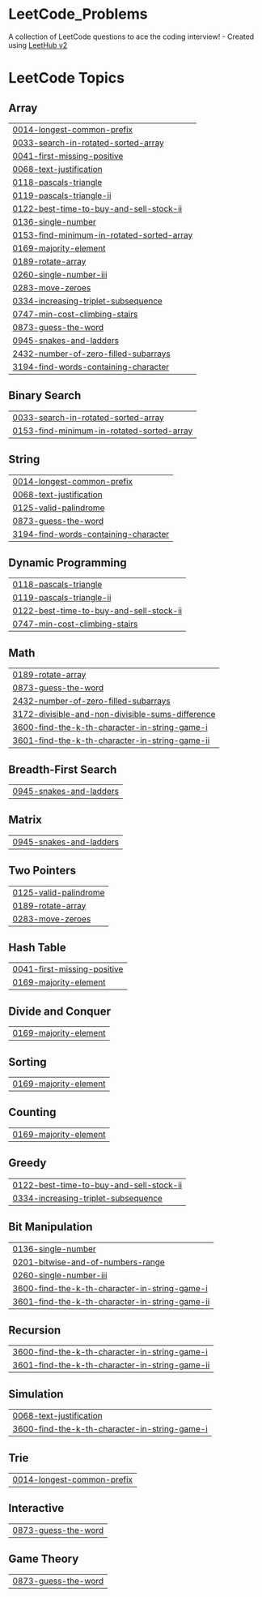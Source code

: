 # LeetCode_Problems
A collection of LeetCode questions to ace the coding interview! - Created using [LeetHub v2](https://github.com/arunbhardwaj/LeetHub-2.0)

<!---LeetCode Topics Start-->
# LeetCode Topics
## Array
|  |
| ------- |
| [0014-longest-common-prefix](https://github.com/teja0101/LeetCode_Problems/tree/master/0014-longest-common-prefix) |
| [0033-search-in-rotated-sorted-array](https://github.com/teja0101/LeetCode_Problems/tree/master/0033-search-in-rotated-sorted-array) |
| [0041-first-missing-positive](https://github.com/teja0101/LeetCode_Problems/tree/master/0041-first-missing-positive) |
| [0068-text-justification](https://github.com/teja0101/LeetCode_Problems/tree/master/0068-text-justification) |
| [0118-pascals-triangle](https://github.com/teja0101/LeetCode_Problems/tree/master/0118-pascals-triangle) |
| [0119-pascals-triangle-ii](https://github.com/teja0101/LeetCode_Problems/tree/master/0119-pascals-triangle-ii) |
| [0122-best-time-to-buy-and-sell-stock-ii](https://github.com/teja0101/LeetCode_Problems/tree/master/0122-best-time-to-buy-and-sell-stock-ii) |
| [0136-single-number](https://github.com/teja0101/LeetCode_Problems/tree/master/0136-single-number) |
| [0153-find-minimum-in-rotated-sorted-array](https://github.com/teja0101/LeetCode_Problems/tree/master/0153-find-minimum-in-rotated-sorted-array) |
| [0169-majority-element](https://github.com/teja0101/LeetCode_Problems/tree/master/0169-majority-element) |
| [0189-rotate-array](https://github.com/teja0101/LeetCode_Problems/tree/master/0189-rotate-array) |
| [0260-single-number-iii](https://github.com/teja0101/LeetCode_Problems/tree/master/0260-single-number-iii) |
| [0283-move-zeroes](https://github.com/teja0101/LeetCode_Problems/tree/master/0283-move-zeroes) |
| [0334-increasing-triplet-subsequence](https://github.com/teja0101/LeetCode_Problems/tree/master/0334-increasing-triplet-subsequence) |
| [0747-min-cost-climbing-stairs](https://github.com/teja0101/LeetCode_Problems/tree/master/0747-min-cost-climbing-stairs) |
| [0873-guess-the-word](https://github.com/teja0101/LeetCode_Problems/tree/master/0873-guess-the-word) |
| [0945-snakes-and-ladders](https://github.com/teja0101/LeetCode_Problems/tree/master/0945-snakes-and-ladders) |
| [2432-number-of-zero-filled-subarrays](https://github.com/teja0101/LeetCode_Problems/tree/master/2432-number-of-zero-filled-subarrays) |
| [3194-find-words-containing-character](https://github.com/teja0101/LeetCode_Problems/tree/master/3194-find-words-containing-character) |
## Binary Search
|  |
| ------- |
| [0033-search-in-rotated-sorted-array](https://github.com/teja0101/LeetCode_Problems/tree/master/0033-search-in-rotated-sorted-array) |
| [0153-find-minimum-in-rotated-sorted-array](https://github.com/teja0101/LeetCode_Problems/tree/master/0153-find-minimum-in-rotated-sorted-array) |
## String
|  |
| ------- |
| [0014-longest-common-prefix](https://github.com/teja0101/LeetCode_Problems/tree/master/0014-longest-common-prefix) |
| [0068-text-justification](https://github.com/teja0101/LeetCode_Problems/tree/master/0068-text-justification) |
| [0125-valid-palindrome](https://github.com/teja0101/LeetCode_Problems/tree/master/0125-valid-palindrome) |
| [0873-guess-the-word](https://github.com/teja0101/LeetCode_Problems/tree/master/0873-guess-the-word) |
| [3194-find-words-containing-character](https://github.com/teja0101/LeetCode_Problems/tree/master/3194-find-words-containing-character) |
## Dynamic Programming
|  |
| ------- |
| [0118-pascals-triangle](https://github.com/teja0101/LeetCode_Problems/tree/master/0118-pascals-triangle) |
| [0119-pascals-triangle-ii](https://github.com/teja0101/LeetCode_Problems/tree/master/0119-pascals-triangle-ii) |
| [0122-best-time-to-buy-and-sell-stock-ii](https://github.com/teja0101/LeetCode_Problems/tree/master/0122-best-time-to-buy-and-sell-stock-ii) |
| [0747-min-cost-climbing-stairs](https://github.com/teja0101/LeetCode_Problems/tree/master/0747-min-cost-climbing-stairs) |
## Math
|  |
| ------- |
| [0189-rotate-array](https://github.com/teja0101/LeetCode_Problems/tree/master/0189-rotate-array) |
| [0873-guess-the-word](https://github.com/teja0101/LeetCode_Problems/tree/master/0873-guess-the-word) |
| [2432-number-of-zero-filled-subarrays](https://github.com/teja0101/LeetCode_Problems/tree/master/2432-number-of-zero-filled-subarrays) |
| [3172-divisible-and-non-divisible-sums-difference](https://github.com/teja0101/LeetCode_Problems/tree/master/3172-divisible-and-non-divisible-sums-difference) |
| [3600-find-the-k-th-character-in-string-game-i](https://github.com/teja0101/LeetCode_Problems/tree/master/3600-find-the-k-th-character-in-string-game-i) |
| [3601-find-the-k-th-character-in-string-game-ii](https://github.com/teja0101/LeetCode_Problems/tree/master/3601-find-the-k-th-character-in-string-game-ii) |
## Breadth-First Search
|  |
| ------- |
| [0945-snakes-and-ladders](https://github.com/teja0101/LeetCode_Problems/tree/master/0945-snakes-and-ladders) |
## Matrix
|  |
| ------- |
| [0945-snakes-and-ladders](https://github.com/teja0101/LeetCode_Problems/tree/master/0945-snakes-and-ladders) |
## Two Pointers
|  |
| ------- |
| [0125-valid-palindrome](https://github.com/teja0101/LeetCode_Problems/tree/master/0125-valid-palindrome) |
| [0189-rotate-array](https://github.com/teja0101/LeetCode_Problems/tree/master/0189-rotate-array) |
| [0283-move-zeroes](https://github.com/teja0101/LeetCode_Problems/tree/master/0283-move-zeroes) |
## Hash Table
|  |
| ------- |
| [0041-first-missing-positive](https://github.com/teja0101/LeetCode_Problems/tree/master/0041-first-missing-positive) |
| [0169-majority-element](https://github.com/teja0101/LeetCode_Problems/tree/master/0169-majority-element) |
## Divide and Conquer
|  |
| ------- |
| [0169-majority-element](https://github.com/teja0101/LeetCode_Problems/tree/master/0169-majority-element) |
## Sorting
|  |
| ------- |
| [0169-majority-element](https://github.com/teja0101/LeetCode_Problems/tree/master/0169-majority-element) |
## Counting
|  |
| ------- |
| [0169-majority-element](https://github.com/teja0101/LeetCode_Problems/tree/master/0169-majority-element) |
## Greedy
|  |
| ------- |
| [0122-best-time-to-buy-and-sell-stock-ii](https://github.com/teja0101/LeetCode_Problems/tree/master/0122-best-time-to-buy-and-sell-stock-ii) |
| [0334-increasing-triplet-subsequence](https://github.com/teja0101/LeetCode_Problems/tree/master/0334-increasing-triplet-subsequence) |
## Bit Manipulation
|  |
| ------- |
| [0136-single-number](https://github.com/teja0101/LeetCode_Problems/tree/master/0136-single-number) |
| [0201-bitwise-and-of-numbers-range](https://github.com/teja0101/LeetCode_Problems/tree/master/0201-bitwise-and-of-numbers-range) |
| [0260-single-number-iii](https://github.com/teja0101/LeetCode_Problems/tree/master/0260-single-number-iii) |
| [3600-find-the-k-th-character-in-string-game-i](https://github.com/teja0101/LeetCode_Problems/tree/master/3600-find-the-k-th-character-in-string-game-i) |
| [3601-find-the-k-th-character-in-string-game-ii](https://github.com/teja0101/LeetCode_Problems/tree/master/3601-find-the-k-th-character-in-string-game-ii) |
## Recursion
|  |
| ------- |
| [3600-find-the-k-th-character-in-string-game-i](https://github.com/teja0101/LeetCode_Problems/tree/master/3600-find-the-k-th-character-in-string-game-i) |
| [3601-find-the-k-th-character-in-string-game-ii](https://github.com/teja0101/LeetCode_Problems/tree/master/3601-find-the-k-th-character-in-string-game-ii) |
## Simulation
|  |
| ------- |
| [0068-text-justification](https://github.com/teja0101/LeetCode_Problems/tree/master/0068-text-justification) |
| [3600-find-the-k-th-character-in-string-game-i](https://github.com/teja0101/LeetCode_Problems/tree/master/3600-find-the-k-th-character-in-string-game-i) |
## Trie
|  |
| ------- |
| [0014-longest-common-prefix](https://github.com/teja0101/LeetCode_Problems/tree/master/0014-longest-common-prefix) |
## Interactive
|  |
| ------- |
| [0873-guess-the-word](https://github.com/teja0101/LeetCode_Problems/tree/master/0873-guess-the-word) |
## Game Theory
|  |
| ------- |
| [0873-guess-the-word](https://github.com/teja0101/LeetCode_Problems/tree/master/0873-guess-the-word) |
<!---LeetCode Topics End-->